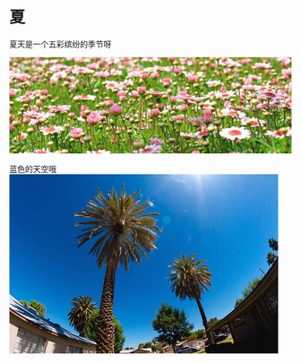 

# 夏

夏天是一个五彩缤纷的季节呀 <br>

![Flower Meadow, Wildflowers, Meadow, Spring, Green](summer/111.jpg)

蓝色的天空哦 <br> 
![img](../images/united-states-phoenix-thumbnail-1589636614648.jpg)<br>
